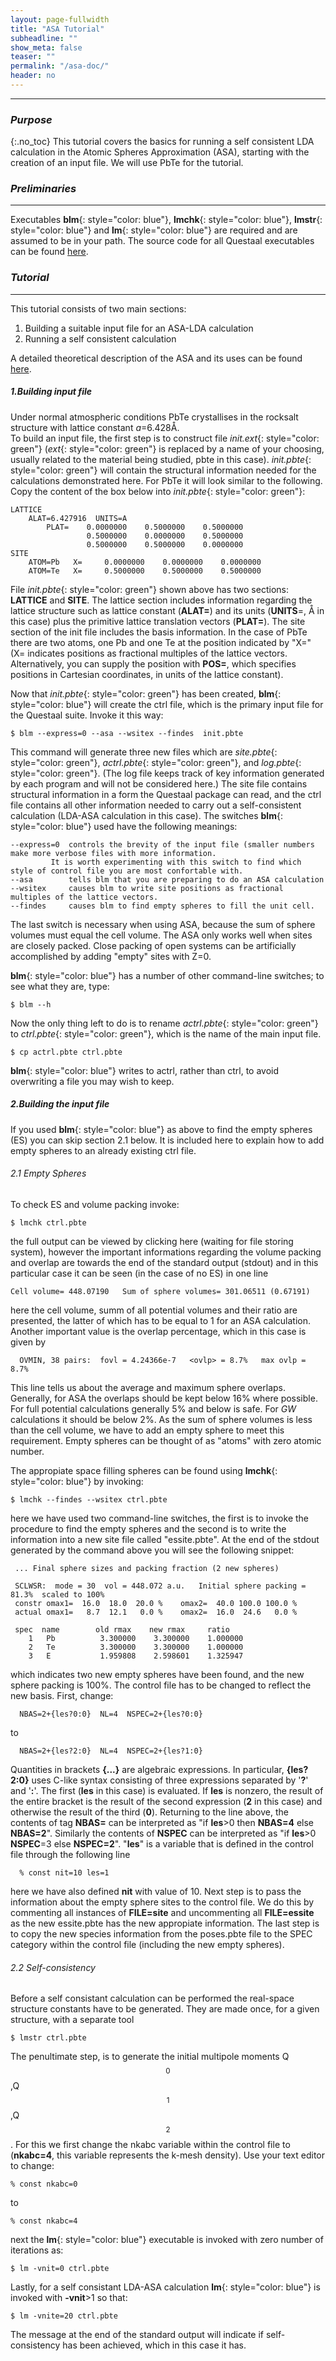 ```yaml
---
layout: page-fullwidth
title: "ASA Tutorial"
subheadline: ""
show_meta: false
teaser: ""
permalink: "/asa-doc/"
header: no
---
```

_____________________________________________________________

### _Purpose_
{:.no_toc}
This tutorial covers the basics for running a self consistent LDA calculation in the Atomic Spheres Approximation (ASA), starting with the creation of an input file.  We will use PbTe for the tutorial.


### _Preliminaries_
_____________________________________________________________
Executables **blm**{: style="color: blue"}, **lmchk**{: style="color: blue"}, **lmstr**{: style="color: blue"} and **lm**{: style="color: blue"} are required and are assumed to be in your path.  The source code for all Questaal executables can be found [here](https://bitbucket.org/lmto/lm).

### _Tutorial_
_____________________________________________________________
This tutorial consists of two main sections:

1. Building a suitable input file for an ASA-LDA calculation
2. Running a self consistent calculation

A detailed theoretical description of the ASA and its uses can be found [here](ASA-notes.pdf).

##### _1\.Building input file_
Under normal atmospheric conditions PbTe crystallises in the rocksalt structure with lattice constant _a_=6.428&#x212B;.   
To build an input file, the first step is to construct file _init.ext_{: style="color: green"} (_ext_{: style="color: green"} is replaced by a name of your choosing, usually related to the material being studied, pbte in this case).  _init.pbte_{: style="color: green"} will contain the structural information needed for the calculations demonstrated here. For PbTe it will look similar to the following.  Copy the content of the box below into _init.pbte_{: style="color: green"}:
    
    LATTICE
	    ALAT=6.427916  UNITS=A
            PLAT=    0.0000000    0.5000000    0.5000000
                     0.5000000    0.0000000    0.5000000
                     0.5000000    0.5000000    0.0000000
    SITE
		ATOM=Pb   X=     0.0000000    0.0000000    0.0000000
		ATOM=Te   X=     0.5000000    0.5000000    0.5000000

File _init.pbte_{: style="color: green"} shown above has two sections: **LATTICE** and **SITE**. The lattice section includes information regarding the lattice structure such as lattice constant (**ALAT=**) and its units (**UNITS**=, &#x212B; in this case) plus the primitive lattice translation vectors (**PLAT=**). The site section of the init file includes the basis information. In the case of PbTe there are two atoms, one Pb and one Te at the position indicated by "X=" (X= indicates positions as fractional multiples of the lattice vectors.  Alternatively, you can supply the position with **POS=**, which specifies positions in Cartesian coordinates, in units of the lattice constant).

Now that _init.pbte_{: style="color: green"} has been created,  **blm**{: style="color: blue"} will create the ctrl file, which is the primary input file for the Questaal suite.  Invoke it this way:

    $ blm --express=0 --asa --wsitex --findes  init.pbte

This command will generate three new files which are _site.pbte_{: style="color: green"},  _actrl.pbte_{: style="color: green"}, and _log.pbte_{: style="color: green"}.
(The log file keeps track of key information generated by each program and will not be considered here.)  The site file contains structural information in a form the 
Questaal package can read, and the ctrl file contains all other information needed to carry out a self-consistent calculation (LDA-ASA calculation in this case).
The switches **blm**{: style="color: blue"} used have the following meanings:

	--express=0  controls the brevity of the input file (smaller numbers make more verbose files with more information. 
		     It is worth experimenting with this switch to find which style of control file you are most confortable with.
	--asa        tells blm that you are preparing to do an ASA calculation
	--wsitex     causes blm to write site positions as fractional multiples of the lattice vectors.
	--findes     causes blm to find empty spheres to fill the unit cell. 
		     
The last switch is necessary when using ASA, because the sum of sphere volumes must equal the cell volume.  The ASA only works well when sites are closely packed.  Close packing of open systems can be artificially accomplished by adding "empty" sites with Z=0.

**blm**{: style="color: blue"} has a number of other command-line switches; to see what they are, type:

    $ blm --h

Now the only thing left to do is to rename _actrl.pbte_{: style="color: green"} to _ctrl.pbte_{: style="color: green"}, which is the name of the main input file.  

    $ cp actrl.pbte ctrl.pbte

**blm**{: style="color: blue"} writes to actrl, rather than ctrl, to avoid overwriting a file you may wish to keep.

##### _2\.Building the input file_
If you used **blm**{: style="color: blue"} as above to find the empty spheres (ES) you can skip section 2.1 below. It is included here to explain how to add empty spheres to an already existing ctrl file.


###### _2.1 Empty Spheres_
To check ES and volume packing invoke: 

    $ lmchk ctrl.pbte

the full output can be viewed by clicking here (waiting for file storing system), however the important informations regarding the volume packing and overlap are towards the end of the standard output (stdout) and in this particular case it can be seen (in the case of no ES) in one line
    
    Cell volume= 448.07190   Sum of sphere volumes= 301.06511 (0.67191)

here the cell volume, summ of all potential volumes and their ratio are presented, the latter of which has to be equal to 1 for an ASA calculation. Another important value is the overlap percentage, which in this case is given by

      OVMIN, 38 pairs:  fovl = 4.24366e-7   <ovlp> = 8.7%   max ovlp = 8.7%

This line tells us about the average and maximum sphere overlaps. Generally, for ASA the overlaps should be kept below 16\% where possible.  For full potential calculations generally 5\% and below is safe. For _GW_ calculations it should be below 2\%. As the sum of sphere volumes is less than the cell volume, we have to add an empty sphere to meet this requirement. Empty spheres can be thought of as "atoms" with zero atomic number.

The appropiate space filling spheres can be found using **lmchk**{: style="color: blue"} by invoking:

    $ lmchk --findes --wsitex ctrl.pbte

here we have used two command-line switches, the first is to invoke the procedure to find the empty spheres and the second is to write the information into a new site file called "essite.pbte". At the end of the stdout generated by the command above you will see the following snippet:
     
     ... Final sphere sizes and packing fraction (2 new spheres)

     SCLWSR:  mode = 30  vol = 448.072 a.u.   Initial sphere packing = 81.3%  scaled to 100%
     constr omax1=  16.0  18.0  20.0 %    omax2=  40.0 100.0 100.0 %
     actual omax1=   8.7  12.1   0.0 %    omax2=  16.0  24.6   0.0 %

     spec  name        old rmax    new rmax     ratio
        1   Pb          3.300000    3.300000    1.000000
        2   Te          3.300000    3.300000    1.000000
        3   E           1.959808    2.598601    1.325947

which indicates two new empty spheres have been found, and the new sphere packing is 100\%. The control file has to be changed to reflect the new basis. First, change:

      NBAS=2+{les?0:0}  NL=4  NSPEC=2+{les?0:0}

to
	
      NBAS=2+{les?2:0}  NL=4  NSPEC=2+{les?1:0}

Quantities in brackets **{...}** are algebraic expressions. In particular, **{les?2:0}** uses C-like syntax consisting of three expressions separated by '**?**' and '**:**'.  The first (**les** in this case) is evaluated.  If **les** is nonzero, the result of the entire bracket is the result of the second expression (**2** in this case) and otherwise the result of the third (**0**).  Returning to the line above,
the contents of tag **NBAS=** can be interpreted as  "if **les**>0 then  **NBAS=4** else **NBAS=2**". Similarly the contents of **NSPEC** can be interpreted as "if **les**>0 **NSPEC**=3 else **NSPEC=2**".  "**les**" is a variable that is defined in the control file through the following line

      % const nit=10 les=1

here we have also defined **nit** with value of 10. Next step is to pass the information about the empty sphere sites to the control file. We do this by commenting all instances of **FILE=site** and uncommenting all **FILE=essite** as the new essite.pbte has the new appropiate information. The last step is to copy the new species information from the poses.pbte file to the SPEC category within the control file (including the new empty spheres).

###### _2.2 Self-consistency_
Before a self consistant calculation can be performed the real-space structure constants have to be generated. They are made once, for a given structure, with a separate tool

    $ lmstr ctrl.pbte

The penultimate step, is to generate the initial multipole moments Q$$_0$$,Q$$_1$$,Q$$_2$$. For this we first change the nkabc variable within the control file to (**nkabc=4**, this variable represents the k-mesh density). Use your text editor to change:

    % const nkabc=0
	
to

    % const nkabc=4


next the  **lm**{: style="color: blue"} executable is invoked with zero number of iterations as:

    $ lm -vnit=0 ctrl.pbte

Lastly, for a self consistant LDA-ASA calculation **lm**{: style="color: blue"} is invoked with **-vnit**>1 so that:

    $ lm -vnite=20 ctrl.pbte

The message at the end of the standard output will indicate if self-consistency has been achieved, which in this case it has.
	    
